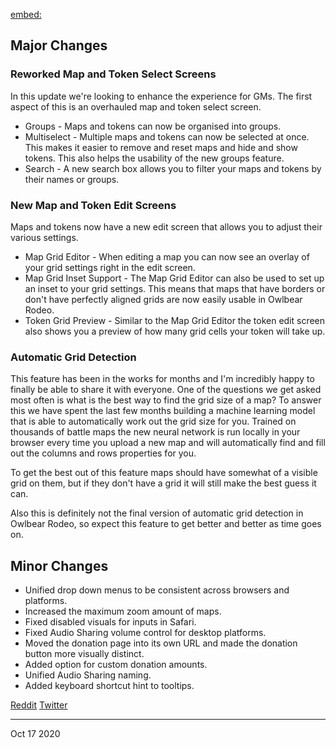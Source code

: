 [embed:](https://www.youtube.com/embed/TIhCAJoTeAU)

## Major Changes

### Reworked Map and Token Select Screens

In this update we're looking to enhance the experience for GMs. The first aspect of this is an overhauled map and token select screen.

- Groups - Maps and tokens can now be organised into groups.
- Multiselect - Multiple maps and tokens can now be selected at once. This makes it easier to remove and reset maps and hide and show tokens. This also helps the usability of the new groups feature.
- Search - A new search box allows you to filter your maps and tokens by their names or groups.

### New Map and Token Edit Screens

Maps and tokens now have a new edit screen that allows you to adjust their various settings.

- Map Grid Editor - When editing a map you can now see an overlay of your grid settings right in the edit screen.
- Map Grid Inset Support - The Map Grid Editor can also be used to set up an inset to your grid settings. This means that maps that have borders or don't have perfectly aligned grids are now easily usable in Owlbear Rodeo.
- Token Grid Preview - Similar to the Map Grid Editor the token edit screen also shows you a preview of how many grid cells your token will take up.

### Automatic Grid Detection

This feature has been in the works for months and I'm incredibly happy to finally be able to share it with everyone. One of the questions we get asked most often is what is the best way to find the grid size of a map? To answer this we have spent the last few months building a machine learning model that is able to automatically work out the grid size for you. Trained on thousands of battle maps the new neural network is run locally in your browser every time you upload a new map and will automatically find and fill out the columns and rows properties for you.

To get the best out of this feature maps should have somewhat of a visible grid on them, but if they don't have a grid it will still make the best guess it can.

Also this is definitely not the final version of automatic grid detection in Owlbear Rodeo, so expect this feature to get better and better as time goes on.

## Minor Changes

- Unified drop down menus to be consistent across browsers and platforms.
- Increased the maximum zoom amount of maps.
- Fixed disabled visuals for inputs in Safari.
- Fixed Audio Sharing volume control for desktop platforms.
- Moved the donation page into its own URL and made the donation button more visually distinct.
- Added option for custom donation amounts.
- Unified Audio Sharing naming.
- Added keyboard shortcut hint to tooltips.

[Reddit](https://www.reddit.com/r/OwlbearRodeo/comments/jct9s9/beta_v160_release_automatic_grid_detection_and/)
[Twitter](https://twitter.com/owlbearrodeo/status/1317428254534373377?s=21)

---

Oct 17 2020
